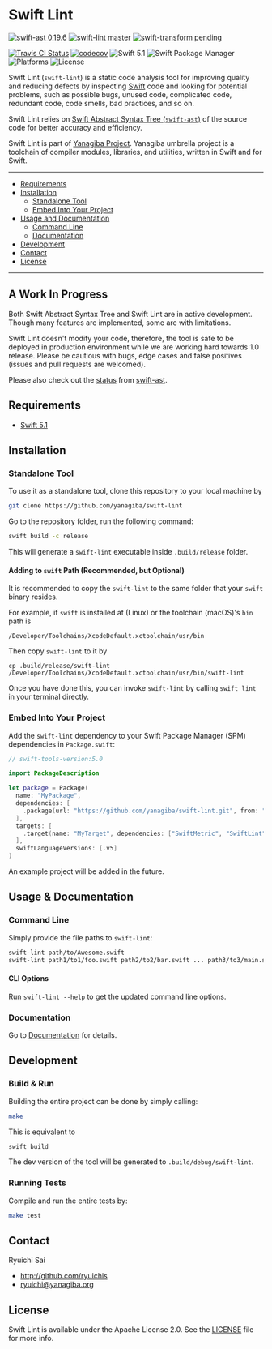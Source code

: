 # Swift Lint

[![swift-ast 0.19.6](https://img.shields.io/badge/swift‐ast-0.19.6-C70025.svg)](https://github.com/yanagiba/swift-ast)
[![swift-lint master](https://img.shields.io/badge/swift‐lint-master-C70025.svg)](https://github.com/yanagiba/swift-lint)
[![swift-transform pending](https://img.shields.io/badge/swift‐transform-pending-C70025.svg)](https://github.com/yanagiba/swift-transform)

[![Travis CI Status](https://api.travis-ci.org/yanagiba/swift-lint.svg?branch=master)](https://travis-ci.org/yanagiba/swift-lint)
[![codecov](https://codecov.io/gh/yanagiba/swift-lint/branch/master/graph/badge.svg)](https://codecov.io/gh/yanagiba/swift-lint)
![Swift 5.1](https://img.shields.io/badge/swift-5.1-brightgreen.svg)
![Swift Package Manager](https://img.shields.io/badge/SPM-ready-orange.svg)
![Platforms](https://img.shields.io/badge/platform-%20Linux%20|%20macOS%20-red.svg)
![License](https://img.shields.io/github/license/yanagiba/swift-lint.svg)

Swift Lint (`swift-lint`) is a static code analysis tool for improving quality and reducing
defects by inspecting [Swift](https://swift.org/about/) code and looking for
potential problems, such as possible bugs, unused code, complicated code, redundant
code, code smells, bad practices, and so on.

Swift Lint relies on [Swift Abstract Syntax Tree (`swift-ast`)](http://yanagiba.org/swift-ast)
of the source code for better accuracy and efficiency.

Swift Lint is part of [Yanagiba Project](http://yanagiba.org). Yanagiba umbrella project is a toolchain of compiler modules, libraries, and utilities, written in Swift and for Swift.

* * *

- [Requirements](#requirements)
- [Installation](#installation)
  - [Standalone Tool](#standalone-tool)
  - [Embed Into Your Project](#embed-into-your-project)
- [Usage and Documentation](#usage--documentation)
  - [Command Line](#command-line)
  - [Documentation](#documentation)
- [Development](#development)
- [Contact](#contact)
- [License](#license)

* * *

## A Work In Progress

Both Swift Abstract Syntax Tree and Swift Lint are in active development.
Though many features are implemented, some are with limitations.

Swift Lint doesn't modify your code, therefore,
the tool is safe to be deployed in production environment while we are working hard towards 1.0 release.
Please be cautious with bugs, edge cases and false positives (issues and pull requests are welcomed).

Please also check out the [status](https://github.com/yanagiba/swift-ast#a-work-in-progress) from [swift-ast](https://github.com/yanagiba/swift-ast).

## Requirements

- [Swift 5.1](https://swift.org/download/)

## Installation

### Standalone Tool

To use it as a standalone tool, clone this repository to your local machine by

```bash
git clone https://github.com/yanagiba/swift-lint
```

Go to the repository folder, run the following command:

```bash
swift build -c release
```

This will generate a `swift-lint` executable inside `.build/release` folder.

#### Adding to `swift` Path (Recommended, but Optional)

It is recommended to copy the `swift-lint` to the same folder that your `swift` binary resides.

For example, if `swift` is installed at (Linux) or the toolchain (macOS)'s `bin` path is

```
/Developer/Toolchains/XcodeDefault.xctoolchain/usr/bin
```

Then copy `swift-lint` to it by

```
cp .build/release/swift-lint /Developer/Toolchains/XcodeDefault.xctoolchain/usr/bin/swift-lint
```

Once you have done this, you can invoke `swift-lint` by
calling `swift lint` in your terminal directly.

### Embed Into Your Project

Add the `swift-lint` dependency to your Swift Package Manager (SPM) dependencies in `Package.swift`:

```swift
// swift-tools-version:5.0

import PackageDescription

let package = Package(
  name: "MyPackage",
  dependencies: [
    .package(url: "https://github.com/yanagiba/swift-lint.git", from: "0.19.6")
  ],
  targets: [
    .target(name: "MyTarget", dependencies: ["SwiftMetric", "SwiftLint"]),
  ],
  swiftLanguageVersions: [.v5]
)
```

An example project will be added in the future.

## Usage & Documentation

### Command Line

Simply provide the file paths to `swift-lint`:

```bash
swift-lint path/to/Awesome.swift
swift-lint path1/to1/foo.swift path2/to2/bar.swift ... path3/to3/main.swift
```

#### CLI Options

Run `swift-lint --help` to get the updated command line options.

### Documentation

Go to [Documentation](Documentation/README.md) for details.

## Development

### Build & Run

Building the entire project can be done by simply calling:

```bash
make
```

This is equivalent to

```bash
swift build
```

The dev version of the tool will be generated to `.build/debug/swift-lint`.

### Running Tests

Compile and run the entire tests by:

```bash
make test
```

## Contact

Ryuichi Sai

- http://github.com/ryuichis
- ryuichi@yanagiba.org

## License

Swift Lint is available under the Apache License 2.0.
See the [LICENSE](LICENSE) file for more info.

